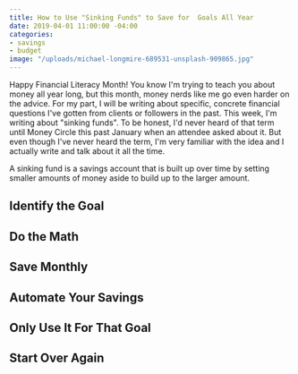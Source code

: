 ```yaml
---
title: How to Use "Sinking Funds" to Save for  Goals All Year
date: 2019-04-01 11:00:00 -04:00
categories:
- savings
- budget
image: "/uploads/michael-longmire-689531-unsplash-909865.jpg"
---
```


Happy Financial Literacy Month! You know I'm trying to teach you about money all year long, but this month, money nerds like me go even harder on the advice. For my part, I will be writing about specific, concrete financial questions I've gotten from clients or followers in the past. This week, I'm writing about "sinking funds". To be honest, I'd never heard of that term until Money Circle this past January when an attendee asked about it. But even though I've never heard the term, I'm very familiar with the idea and I actually write and talk about it all the time. 

A sinking fund is a savings account that is built up over time by setting smaller amounts of money aside to build up to the larger amount. 

## Identify the Goal

## Do the Math

## Save Monthly

## Automate Your Savings

## Only Use It For That Goal

## Start Over Again